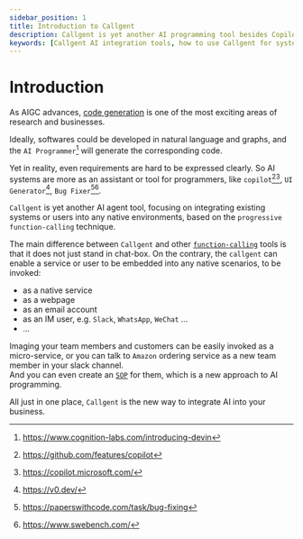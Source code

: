 ```yaml
---
sidebar_position: 1
title: Introduction to Callgent
description: Callgent is yet another AI programming tool besides Copilot, UI generator, and bug fixer, etc.
keywords: [Callgent AI integration tools, how to use Callgent for system integration, Callgent function-calling technique, AI tools for software development, integrate AI with email and Slack, Callgent vs Zapier functionality, automate systems with Callgent, Callgent for no-code automation, progressive function calling in AI, AI system integration tools, using Callgent as a native service, Callgent API integration examples, Callgent for business process automation, Callgent polymorphic interface, Callgent for asynchronous task management, Callgent for developers and businesses, Callgent user-system orchestration, Callgent seamless system integration, Callgent email integration, how to set up a Callgent, Callgent for effective task queues, Callgent for real-time collaboration, using Callgent in IM apps, natural language processing with Callgent, how Callgent changes software development, Callgent coding tools for non-coders, copilot, code generation, code generator, v0.dev, SWE-bench, AI programming tool]
---
```


# Introduction

As AIGC advances, [code generation](https://paperswithcode.com/task/code-generation) is one of the most exciting areas of research and businesses.

Ideally, softwares could be developed in natural language and graphs, and the `AI Programmer`[^1] will generate the corresponding code.

Yet in reality, even requirements are hard to be expressed clearly. So AI systems are more as an assistant or tool for programmers, like `copilot`[^2][^3], `UI Generator`[^4], `Bug Fixer`[^5][^6].

`Callgent` is yet another AI agent tool, focusing on integrating existing systems or users into any native environments, based on the `progressive function-calling` technique.

The main difference between `Callgent` and other [`function-calling`](https://platform.openai.com/docs/guides/function-calling) tools is that it does not just stand in chat-box. On the contrary, the `callgent` can enable a service or user to be embedded into any native scenarios, to be invoked:

- as a native service
- as a webpage
- as an email account
- as an IM user, e.g. `Slack`, `WhatsApp`, `WeChat` ...
- ...

Imaging your team members and customers can be easily invoked as a micro-service, or you can talk to `Amazon` ordering service as a new team member in your slack channel.  
And you can even create an [`SOP`](https://en.wikipedia.org/wiki/Standard_operating_procedure) for them, which is a new approach to AI programming.  

All just in one place, `Callgent` is the new way to integrate AI into your business.

[^1]: https://www.cognition-labs.com/introducing-devin
[^2]: https://github.com/features/copilot
[^3]: https://copilot.microsoft.com/
[^4]: https://v0.dev/
[^5]: https://paperswithcode.com/task/bug-fixing
[^6]: https://www.swebench.com/